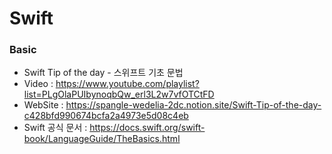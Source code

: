 # Swift

  ### Basic
   - Swift Tip of the day - 스위프트 기초 문법      
   - Video : https://www.youtube.com/playlist?list=PLgOlaPUIbynoqbQw_erl3L2w7vfOTCtFD      
   - WebSite : https://spangle-wedelia-2dc.notion.site/Swift-Tip-of-the-day-c428bfd990674bcfa2a4973e5d08c4eb      
   - Swift 공식 문서 : https://docs.swift.org/swift-book/LanguageGuide/TheBasics.html      
